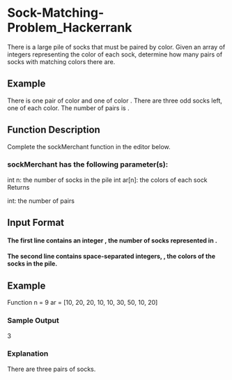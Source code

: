 # Sock-Matching-Problem_Hackerrank

There is a large pile of socks that must be paired by color. 
Given an array of integers representing the color of each sock, 
determine how many pairs of socks with matching colors there are.

## Example


There is one pair of color  and one of color . There are three odd socks left, one of each color. The number of pairs is .

## Function Description

Complete the sockMerchant function in the editor below.

### sockMerchant has the following parameter(s):

int n: the number of socks in the pile
int ar[n]: the colors of each sock
Returns

int: the number of pairs
## Input Format

#### The first line contains an integer , the number of socks represented in .
#### The second line contains  space-separated integers, , the colors of the socks in the pile.

## Example

 Function
 n = 9
 ar = [10, 20, 20, 10, 10, 30, 50, 10, 20]

### Sample Output
3
### Explanation

There are three pairs of socks.
